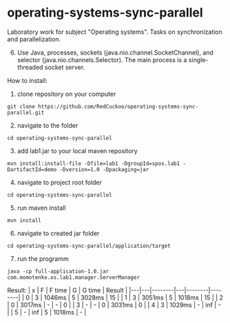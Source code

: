 # operating-systems-sync-parallel
Laboratory work for subject "Operating systems". Tasks on synchronization and parallelization.

6. Use Java, processes, sockets (java.nio.channel.SocketChannel), and selector (java.nio.channels.Selector). The main process is a single-threaded socket server.

How to install:
1) clone repository on your computer

`git clone https://github.com/RedCuckoo/operating-systems-sync-parallel.git`

2) navigate to the folder

`cd operating-systems-sync-parallel`

3) add lab1.jar to your local maven repository

`mvn install:install-file -Dfile=lab1 -DgroupId=spos.lab1 -DartifactId=demo -Dversion=1.0 -Dpackaging=jar`

4) navigate to project root folder

`cd operating-systems-sync-parallel`

5) run maven install

`mvn install`

6) navigate to created jar folder

`cd operating-systems-sync-parallel/application/target`

7) run the programm

`java -cp full-application-1.0.jar com.momotenko.os.lab1.manager.ServerManager`

Result:
| x | F | F time | G | G time | Result |
|---|---|--------|---|--------|--------|
| 0 | 3 | 1046ms | 5 | 3028ms | 15     |
| 1 | 3 | 3051ms | 5 | 1018ms | 15     |
| 2 | 0 | 3017ms | - | -      | 0      |
| 3 | - | -      | 0 | 3031ms | 0      |
| 4 | 3 | 1029ms | - | inf    | -      |
| 5 | - | inf    | 5 | 1018ms | -      |